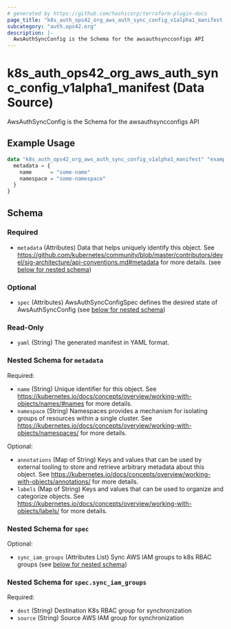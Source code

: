 ```yaml
---
# generated by https://github.com/hashicorp/terraform-plugin-docs
page_title: "k8s_auth_ops42_org_aws_auth_sync_config_v1alpha1_manifest Data Source - terraform-provider-k8s"
subcategory: "auth.ops42.org"
description: |-
  AwsAuthSyncConfig is the Schema for the awsauthsyncconfigs API
---
```


# k8s_auth_ops42_org_aws_auth_sync_config_v1alpha1_manifest (Data Source)

AwsAuthSyncConfig is the Schema for the awsauthsyncconfigs API

## Example Usage

```terraform
data "k8s_auth_ops42_org_aws_auth_sync_config_v1alpha1_manifest" "example" {
  metadata = {
    name      = "some-name"
    namespace = "some-namespace"
  }
}
```

<!-- schema generated by tfplugindocs -->
## Schema

### Required

- `metadata` (Attributes) Data that helps uniquely identify this object. See https://github.com/kubernetes/community/blob/master/contributors/devel/sig-architecture/api-conventions.md#metadata for more details. (see [below for nested schema](#nestedatt--metadata))

### Optional

- `spec` (Attributes) AwsAuthSyncConfigSpec defines the desired state of AwsAuthSyncConfig (see [below for nested schema](#nestedatt--spec))

### Read-Only

- `yaml` (String) The generated manifest in YAML format.

<a id="nestedatt--metadata"></a>
### Nested Schema for `metadata`

Required:

- `name` (String) Unique identifier for this object. See https://kubernetes.io/docs/concepts/overview/working-with-objects/names/#names for more details.
- `namespace` (String) Namespaces provides a mechanism for isolating groups of resources within a single cluster. See https://kubernetes.io/docs/concepts/overview/working-with-objects/namespaces/ for more details.

Optional:

- `annotations` (Map of String) Keys and values that can be used by external tooling to store and retrieve arbitrary metadata about this object. See https://kubernetes.io/docs/concepts/overview/working-with-objects/annotations/ for more details.
- `labels` (Map of String) Keys and values that can be used to organize and categorize objects. See https://kubernetes.io/docs/concepts/overview/working-with-objects/labels/ for more details.


<a id="nestedatt--spec"></a>
### Nested Schema for `spec`

Optional:

- `sync_iam_groups` (Attributes List) Sync AWS IAM groups to k8s RBAC groups (see [below for nested schema](#nestedatt--spec--sync_iam_groups))

<a id="nestedatt--spec--sync_iam_groups"></a>
### Nested Schema for `spec.sync_iam_groups`

Required:

- `dest` (String) Destination K8s RBAC group for synchronization
- `source` (String) Source AWS IAM group for synchronization
